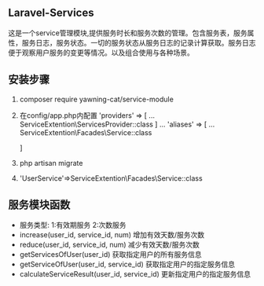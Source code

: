 ## Laravel-Services
  这是一个service管理模块,提供服务时长和服务次数的管理。包含服务表，服务属性，服务日志，服务状态。一切的服务状态从服务日志的记录计算获取。服务日志便于观察用户服务的变更等情况。以及组合使用与各种场景。

## 安装步骤
1. composer require yawning-cat/service-module
2. 在config/app.php内配置
   'providers' => [ 
   		...
   		ServiceExtention\ServicesProvider::class
   ]
   ...
   'aliases' => [
      ...
      ServiceExtention\Facades\Service::class

   ]
3. php artisan migrate
4. 'UserService'=>ServiceExtention\Facades\Service::class

## 服务模块函数
 - 服务类型: 1:有效期服务 2:次数服务
 - increase(user_id, service_id, num) 增加有效天数/服务次数
 - reduce(user_id, service_id, num) 减少有效天数/服务次数
 - getServicesOfUser(user_id) 获取指定用户的所有服务信息
 - getServiceOfUser(user_id, service_id) 获取指定用户的指定服务信息
 - calculateServiceResult(user_id, service_id) 更新指定用户的指定服务信息